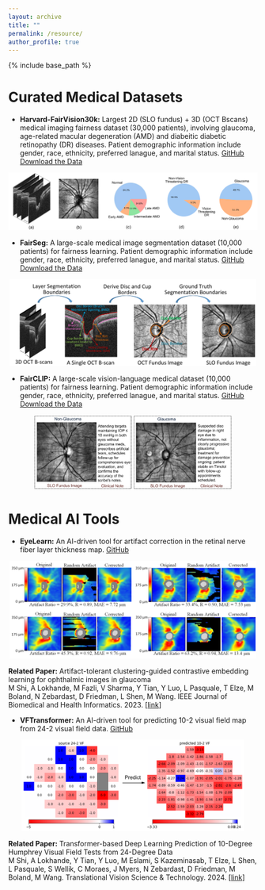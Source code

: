 ```yaml
---
layout: archive
title: ""
permalink: /resource/ 
author_profile: true
---
```


{% include base_path %}

Curated Medical Datasets
======

- **Harvard-FairVision30k:** Largest 2D (SLO fundus) + 3D (OCT Bscans) medical imaging fairness dataset (30,000 patients), involving glaucoma, age-related macular degeneration (AMD)  and diabeitic diabetic retinopathy (DR) diseases. Patient demographic information include gender, race, ethnicity, preferred lanague, and marital status. [GitHub](https://github.com/Harvard-Ophthalmology-AI-Lab/FairVision/tree/main) [Download the Data](http://ophai.hms.harvard.edu/datasets/harvard-fairvision30k)

<p align="center">
    <img src="/images/img/project/fairvision.png" width="700">
</p>

- **FairSeg:** A large-scale medical image segmentation dataset (10,000 patients) for fairness learning. Patient demographic information include gender, race, ethnicity, preferred lanague, and marital status. [GitHub](https://github.com/Harvard-Ophthalmology-AI-Lab/FairSeg) [Download the Data](https://ophai.hms.harvard.edu/datasets/harvard-fairseg10k/)

<p align="center">
    <img src="/images/img/project/fairseg.png" width="500">
</p>

- **FairCLIP:** A large-scale vision-language medical dataset (10,000 patients) for fairness learning. Patient demographic information include gender, race, ethnicity, preferred lanague, and marital status. [GitHub](https://github.com/Harvard-Ophthalmology-AI-Lab/FairCLIP) [Download the Data](https://ophai.hms.harvard.edu/datasets/harvard-fairvlmed10k/)

<p align="center">
    <img src="/images/img/project/fairclip.png" width="400">
</p>


Medical AI Tools
======

- **EyeLearn:** An AI-driven tool for artifact correction in the retinal nerve fiber layer thickness map. [GitHub](https://github.com/Harvard-Ophthalmology-AI-Lab/EyeLearn)

<p align="center">
    <img src="/images/img/project/eyelearn.png" width="500">
</p>

**Related Paper:** Artifact-tolerant clustering-guided contrastive embedding learning for ophthalmic images in glaucoma<br/>
M Shi, A Lokhande, M Fazli, V Sharma, Y Tian, Y Luo, L Pasquale, T Elze, M Boland, N Zebardast, D Friedman, L Shen, M Wang. IEEE Journal of Biomedical and Health Informatics. 2023. [[link](https://ieeexplore.ieee.org/abstract/document/10159482/)]

- **VFTransformer:** An AI-driven tool for predicting 10-2 visual field map from 24-2 visual field data. [GitHub](https://github.com/Harvard-Ophthalmology-AI-Lab/VFTransformer)

<p align="center">
    <img src="/images/img/project/vftransformer.png" width="450">
</p>

**Related Paper:** Transformer-based Deep Learning Prediction of 10-Degree Humphrey Visual Field Tests from 24-Degree Data <br/>
M Shi, A Lokhande, Y Tian, Y Luo, M Eslami, S Kazeminasab, T Elze, L Shen, L Pasquale, S Wellik, C Moraes, J Myers, N Zebardast, D Friedman, M Boland, M Wang. Translational Vision Science & Technology. 2024. [[link](https://ieeexplore.ieee.org/)]
